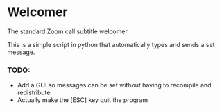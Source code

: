 # Welcomer
 The standard Zoom call subtitle welcomer
 
 This is a simple script in python that automatically types and sends a set message.
 
 ### TODO:
 
 - Add a GUI so messages can be set without having to recompile and redistribute
 - Actually make the [ESC] key quit the program
